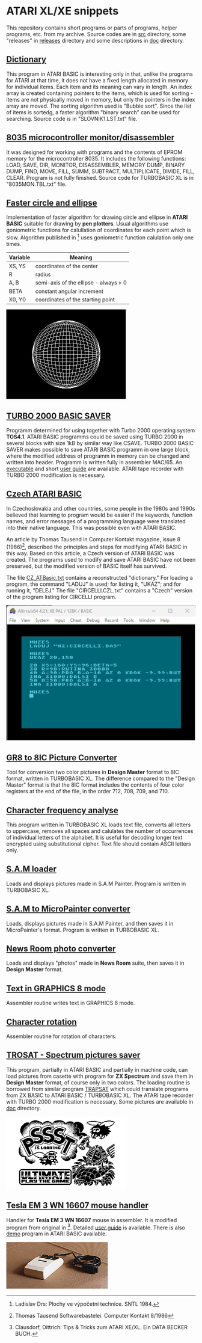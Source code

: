 # ATARI XL/XE snippets

This repository contains short programs or parts of programs, helper programs, etc. from my archive. Source codes are in [src](./src/) directory, some "releases" in [releases](./releases/) directory and some descriptions in [doc](./doc/) directory.

## [Dictionary](./src/SLOVNIK1.LST.txt)

This program in ATARI BASIC is interesting only in that, unlike the programs for ATARI at that time, it does not have a fixed length allocated in memory for individual items. Each item and its meaning can vary in length. An index array is created containing pointers to the items, which is used for sorting - items are not physically moved in memory, but only the pointers in the index array are moved. The sorting algorithm used is "Bubble sort". Since the list of items is sortedg, a faster algorithm  "binary search" can be used for searching. Source code is in "SLOVNIK1.LST.txt" file.

## [8035 microcontroller monitor/disassembler](./src/8035MON.TBL.txt)

It was designed for working with programs and the contents of EPROM memory for the microcontroller 8035. It includes the following functions: LOAD, SAVE, DIR, MONITOR, DISASSEMBLER, MEMORY DUMP, BINARY DUMP, FIND, MOVE, FILL, SUMM, SUBTRACT, MULTIPLICATE, DIVIDE, FILL, CLEAR. Program is not fully finished. Source code for TURBOBASIC XL is in "8035MON.TBL.txt" file.

## [Faster circle and ellipse](/src/CIRCELLI.LST.txt)

Implementation of faster algorithm for drawing circle and ellipse in **ATARI BASIC** suitable for drawing by **pen plotters**. Usual algorithms use goniometric functions for calullation of coordinates for each point which is slow. Algorithm published in [^1] uses goniometric function calulation only one times. 

| **Variable** | **Meaning** |
| -------- | ------- |
| XS, YS | coordinates of the center |
| R | radius |
| A, B | semi-axis of the ellipse  - always > 0 |
| BETA | constant angular increment |
| X0, Y0 | coordinates of the starting point |

![demo picture](./images/kruzniceaelipsa.gif)


## [TURBO 2000 BASIC SAVER](./src/basavtos.mal.txt)

Programm determined for using together with Turbo 2000 operating system **TOS4.1**. ATARI BASIC programms could be saved using TURBO 2000 in several blocks with size 1kB by similar way like CSAVE. TURBO 2000 BASIC SAVER makes possible to save ATARI BASIC programm in one large block, where the modified address of programm in memory can be changed and written into header. Programm is written fully in assembler MAC/65. An [executable](./releases/BASAVTOS4.COM.xex) and short [user guide](./doc/T2000BasicSaver.md) are available. ATARI tape recorder with TURBO 2000 modification is necessary.

## [Czech ATARI BASIC](./releases/csbasic.com.xex)

In Czechoslovakia and other countries, some people in the 1980s and 1990s believed that learning to program would be easier if the keywords, function names, and error messages of a programming language were translated into their native language. This was possible even with ATARI BASIC.

An article by Thomas Tausend in Computer Kontakt magazine, issue 8 (1986)[^2], described the principles and steps for modifying ATARI BASIC in this way. Based on this article, a Czech version of ATARI BASIC was created. The programs used to modify and save ATARI BASIC have not been preserved, but the modified version of BASIC itself has survived.

The file [CZ_ATBasic.txt](./doc/CZ_ATBasic.txt) contains a reconstructed "dictionary." For loading a program, the command "LADUJ" is used; for listing it, "UKAZ"; and for running it, "DELEJ." The file "CIRCELLI.CZL.txt" contains a "Czech" version of the program listing for CIRCELLI program.

![Czech ATARI BASIC](./images/czbasic.png)

## [GR8 to 8IC Picture Converter](./src/GR88IC.TBL.txt)

Tool for conversion two color pictures in **Design Master** format to 8IC format, written in TURBOBASIC XL. The difference compared to the "Design Master" format is that the 8IC format includes the contents of four color registers at the end of the file, in the order 712, 708, 709, and 710.

## [Character frequency analyse](./src/CHARFREQ.TBL.txt)

This program written in TURBOBASIC XL loads text file, converts all letters to uppercase, removes all spaces and calulates the number of occurrences of individual letters of the alphabet. It is useful for decoding longer text encrypted using substitutional cipher. Text file should contain ASCII letters only.

## [S.A.M loader](./src/SAMLOAD.TBL.txt)

Loads and displays pictures made in S.A.M Painter. Program is written in TURBOBASIC XL.

## [S.A.M to MicroPainter converter](./src/SAMMIC.TBL.txt)

Loads, displays pictures made in S.A.M Painter, and then saves it in MicroPainter's format. Program is written in TURBOBASIC XL.

## [News Room photo converter](./src/PHOTOLOA.TBL.txt)

Loads and displays "photos" made in **News Room** suite, then saves it in **Design Master** format.

## [Text in GRAPHICS 8 mode](./src/psani5.mal.txt)

Assembler routine writes text in GRAPHICS 8 mode.

## [Character rotation](./src/otoc.mal.txt)

Assembler routine for rotation of characters.

## [TROSAT - Spectrum pictures saver](./src/TROSAT.LST.txt)

This program, partially in ATARI BASIC and partially in machine code, can load pictures from casette with program for **ZX Spectrum** and save them in **Design Master**  format, of course only in two colors. The loading routine is borrowed from similar program [TRAPSAT](http://atari.turiecfoto.sk/soft/trapsat.zip) which could translate programs from ZX BASIC to ATARI BASIC / TURBOBASIC XL. The ATARI tape recorder with TURBO 2000 modification is necessary. Some pictures are available in [doc](./images/) directory.

![PSST](./images/pssst.gif)

## [**Tesla EM 3 WN 16607** mouse handler](./src/teslamys.mal.txt)

Handler for **Tesla EM 3 WN 16607** mouse in assembler. It is modified program from original in [^3]. Detailed [user guide](./doc/TeslaMouse.md) is available. There is also [demo](./src/MOUSDEMO.LST.txt) program in ATARI BASIC available.

![Tesla Mouse](./images/teslamys2.JPG)






[^1]: Ladislav Drs: Plochy ve výpočetní technice. SNTL 1984.  
[^2]: Thomas Tausend Softwarebastelei. Computer Kontakt 8/1986  
[^3]: Clausdorf, Dittrich: Tips & Tricks zum ATARI XE/XL. Ein DATA BECKER BUCH.
